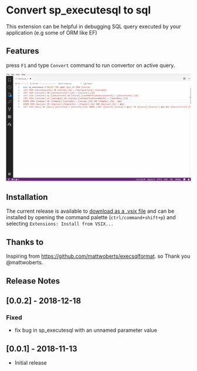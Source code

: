 # Convert sp_executesql to sql

This extension can be helpful in debugging SQL query executed by your application (e.g some of ORM like EF)

## Features

press `F1` and type `Convert` command to run convertor on active query.

![gif](images/convert.gif)

## Installation
The current release is available to [download as a .vsix file](https://github.com/PejmanNik/sqlops-spexecutesql-to-sql/releases/download/0.0.1/sqlops-spexecutesql-to-sql-0.0.1.vsix) and can be installed by opening the command palette (`ctrl/command+shift+p`) and selecting `Extensions: Install from VSIX...`

## Thanks to
Inspiring from https://github.com/mattwoberts/execsqlformat. so Thank you @mattwoberts.

## Release Notes

## [0.0.2] - 2018-12-18
### Fixed
- fix bug in sp_executesql with an unnamed parameter value

## [0.0.1] - 2018-11-13
- Initial release
